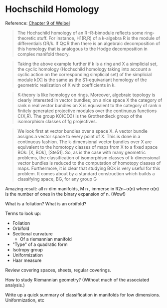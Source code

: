 # Hochschild Homology

Reference: <a href="file:///home/zack/Dropbox/Library/Charles A. Weibel/An Introduction to Homological Algebra (489)/An Introduction to Homological Algebra - Charles A. Weibel.pdf#page=312">Chapter 9 of Weibel</a>

> The Hochschild homology of an R−R-bimodule reflects some ring-theoretic stuff. For instance, H1(R,R) of a k-algebra R is the module of differentials ΩR/k. If Q⊆R then there is an algebraic decomposition of this homology that is analogous to the Hodge decomposition in complex manifold theory.

> Taking the above example further if k is a ring and X a simplicial set, the cyclic homology (Hochschild homology taking into account a cyclic action on the corresponding simplicial set) of the simplicial module k[X] is the same as the S1-equivariant homology of the geometric realization of X with coefficients in k.

> K-theory is like homology on rings. Moreover, algebraic topology is clearly interested in vector bundles; on a nice space X the category of rank n real vector bundles on X is equivalent to the category of rank n finitely generated projective modules over the continuous functions C(X,R). The group K0(C(X)) is the Grothendieck group of the isomorphism classes of fg projectives.

> We look first at vector bundles over a space X. A vector bundle assigns a vector
space to every point of X. This is done in a continuous fashion. The k-dimensional
vector bundles over X are equivalent to the homotopy classes of maps from X to
a fixed space BOk: [X, BOk], [Ste51]. So, as is the case with many geometric
problems, the classification of isomorphism classes of k-dimensional vector bundles
is reduced to the computation of homotopy classes of maps. Furthermore, it is clear
that studying BOk is very useful for this problem. It comes about by a standard
construction which builds a classifying space, BG, for any group G

Amazing result: all n-dim manifolds, M n , immerse in R2n−α(n) where α(n) is the number of ones in the binary expansion of n. (Wow!)

What is a foliation? What is an orbifold?

Terms to look up:
- Foliation
- Orbifold
- Sectional curvature
  - Of a riemannian manifold
- "Type" of a quadratic form
- Isotropy group
- Uniformization
- Haar measure

Review covering spaces, sheets, regular coverings.

How to study Riemannian geometry? (Without much of the associated analysis.)

Write up a quick summary of classification in manifolds for low dimensions. Uniformization, etc